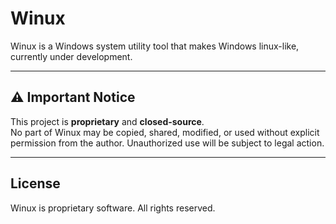 # Winux

Winux is a Windows system utility tool that makes Windows linux-like, currently under development.

---

## ⚠️ Important Notice

This project is **proprietary** and **closed-source**.  
No part of Winux may be copied, shared, modified, or used without explicit permission from the author. Unauthorized use will be subject to legal action.

---

## License

Winux is proprietary software. All rights reserved.
